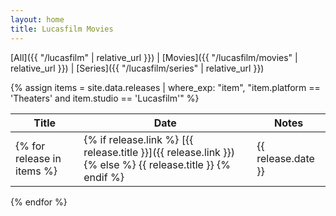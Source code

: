```yaml
---
layout: home
title: Lucasfilm Movies
---
```


[All]({{ "/lucasfilm" | relative_url }}) \| [Movies]({{ "/lucasfilm/movies" | relative_url }}) \| [Series]({{ "/lucasfilm/series" | relative_url }}) 

{% assign items = site.data.releases | where_exp: "item", "item.platform == 'Theaters' and item.studio == 'Lucasfilm'" %}

| Title | Date | Notes |
| ----- | ---- | ----- |
{% for release in items %}| {% if release.link %} [{{ release.title }}]({{ release.link }}) {% else %} {{ release.title }} {% endif %} | {{ release.date }} | {{ release.notes }} |
{% endfor %}

